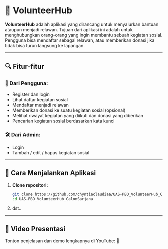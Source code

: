 # 🌱 VolunteerHub

**VolunteerHub** adalah aplikasi yang dirancang untuk menyalurkan bantuan ataupun menjadi relawan. Tujuan dari aplikasi ini adalah untuk menghubungkan orang-orang yang ingin membantu sebuah kegiatan sosial. Pengguna bisa mendaftar sebagai relawan, atau memberikan donasi jika tidak bisa turun langsung ke lapangan.

---

## 🔍 Fitur-fitur

### 👥 Dari Pengguna:
- Register dan login
- Lihat daftar kegiatan sosial
- Mendaftar menjadi relawan
- Memberikan donasi ke suatu kegiatan sosial (opsional)
- Melihat riwayat kegiatan yang diikuti dan donasi yang diberikan
- Pencarian kegiatan sosial berdasarkan kata kunci

### 🛠️ Dari Admin:
- Login
- Tambah / edit / hapus kegiatan sosial

---

## 🚀 Cara Menjalankan Aplikasi

1. **Clone repositori:**
   ```bash
   git clone https://github.com/chyntiaclaudiaa/UAS-PBO_VolunteerHub_CalonSarjana.git
   cd UAS-PBO_VolunteerHub_CalonSarjana
2. dst..
---

## 🎥 Video Presentasi
Tonton penjelasan dan demo lengkapnya di YouTube:
🔗
